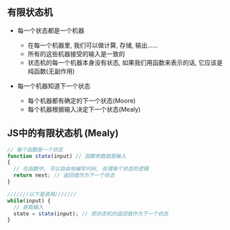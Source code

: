 ## 有限状态机

- 每一个状态都是一个机器
  - 在每一个机器里, 我们可以做计算, 存储, 输出......
  - 所有的这些机器接受的输入是一致的
  - 状态机的每一个机器本身没有状态, 如果我们用函数来表示的话, 它应该是纯函数(无副作用)

- 每一个机器知道下一个状态
  - 每个机器都有确定的下一个状态(Moore)
  - 每个机器根据输入决定下一个状态(Mealy)

## JS中的有限状态机 (Mealy)
```js
// 每个函数是一个状态
function state(input) // 函数参数就是输入
{
  // 在函数中, 可以自由地编写代码, 处理每个状态的逻辑
  return next; // 返回值作为下一个状态
}

///////以下是调用///////
while(input) {
  // 获取输入
  state = state(input); // 把状态机的返回值作为下一个状态
}
```